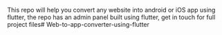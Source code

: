 This repo will help you convert any website into android or iOS app using flutter, the repo has an admin panel built using flutter, get in touch for full project files# Web-to-app-converter-using-flutter
